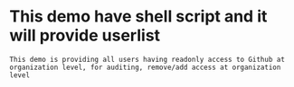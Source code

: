 
# This demo have shell script and it will provide userlist
```
This demo is providing all users having readonly access to Github at organization level, for auditing, remove/add access at organization level 
```